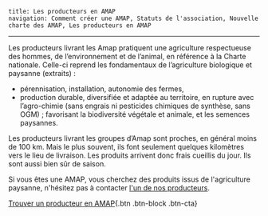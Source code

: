     title: Les producteurs en AMAP
    navigation: Comment créer une AMAP, Statuts de l'association, Nouvelle charte des AMAP, Les producteurs en AMAP
---

Les producteurs livrant les Amap pratiquent une agriculture respectueuse des hommes, de l’environnement et de l’animal, en référence à la Charte nationale. Celle-ci reprend les  fondamentaux de l’agriculture biologique et paysanne (extraits) : 

 - pérennisation, installation, autonomie des fermes, 
 - production durable, diversifiée et adaptée au territoire, en rupture avec l’agro-chimie (sans engrais 
ni pesticides chimiques de synthèse, sans OGM) ; favorisant la biodiversité végétale et animale, et les semences paysannes.

Les producteurs livrant les groupes d’Amap sont proches, en général moins de 100 km. Mais le plus souvent, ils font seulement quelques kilomètres vers le lieu de livraison. Les produits arrivent donc frais cueillis du jour. Ils sont aussi bien sûr de saison. 

Si vous êtes une AMAP, vous cherchez des produits issus de l'agriculture paysanne, n'hésitez pas à contacter [l'un de nos producteurs](producteurs#map).

[Trouver un producteur en AMAP](producteurs#map){.btn .btn-block .btn-cta}